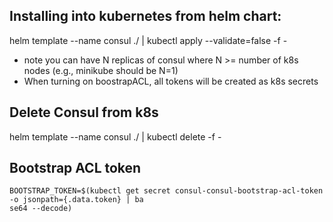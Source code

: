 ## Installing into kubernetes from helm chart:

helm template --name consul ./ | kubectl apply --validate=false -f -

* note you can have N replicas of consul where N >= number of k8s nodes (e.g., minikube should be N=1)
* When turning on boostrapACL, all tokens will be created as k8s secrets

## Delete Consul from k8s

helm template --name consul ./ | kubectl delete -f -

## Bootstrap ACL token

```
BOOTSTRAP_TOKEN=$(kubectl get secret consul-consul-bootstrap-acl-token  -o jsonpath={.data.token} | ba
se64 --decode)
```
